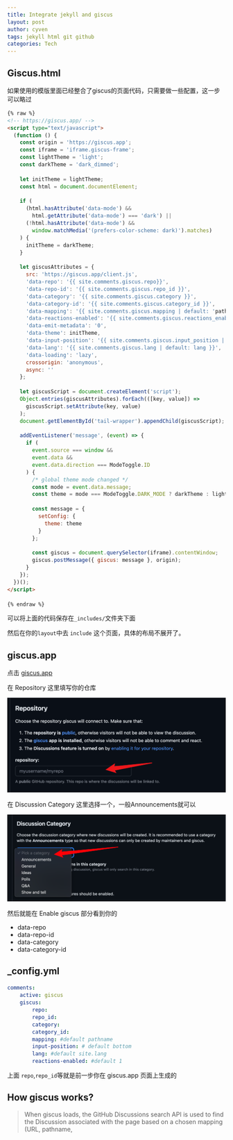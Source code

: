 ```yaml
---
title: Integrate jekyll and giscus
layout: post
author: cyven
tags: jekyll html git github
categories: Tech
---
```



## Giscus.html

如果使用的模版里面已经整合了giscus的页面代码，只需要做一些配置，这一步可以略过

```html
{% raw %}
<!-- https://giscus.app/ -->
<script type="text/javascript">
  (function () {
    const origin = 'https://giscus.app';
    const iframe = 'iframe.giscus-frame';
    const lightTheme = 'light';
    const darkTheme = 'dark_dimmed';

    let initTheme = lightTheme;
    const html = document.documentElement;

    if (
      (html.hasAttribute('data-mode') &&
        html.getAttribute('data-mode') === 'dark') ||
      (!html.hasAttribute('data-mode') &&
        window.matchMedia('(prefers-color-scheme: dark)').matches)
    ) {
      initTheme = darkTheme;
    }

    let giscusAttributes = {
      src: 'https://giscus.app/client.js',
      'data-repo': '{{ site.comments.giscus.repo}}',
      'data-repo-id': '{{ site.comments.giscus.repo_id }}',
      'data-category': '{{ site.comments.giscus.category }}',
      'data-category-id': '{{ site.comments.giscus.category_id }}',
      'data-mapping': '{{ site.comments.giscus.mapping | default: 'pathname' }}',
      'data-reactions-enabled': '{{ site.comments.giscus.reactions_enabled | default: '1' }}',
      'data-emit-metadata': '0',
      'data-theme': initTheme,
      'data-input-position': '{{ site.comments.giscus.input_position | default: 'bottom' }}',
      'data-lang': '{{ site.comments.giscus.lang | default: lang }}',
      'data-loading': 'lazy',
      crossorigin: 'anonymous',
      async: ''
    };

    let giscusScript = document.createElement('script');
    Object.entries(giscusAttributes).forEach(([key, value]) =>
      giscusScript.setAttribute(key, value)
    );
    document.getElementById('tail-wrapper').appendChild(giscusScript);

    addEventListener('message', (event) => {
      if (
        event.source === window &&
        event.data &&
        event.data.direction === ModeToggle.ID
      ) {
        /* global theme mode changed */
        const mode = event.data.message;
        const theme = mode === ModeToggle.DARK_MODE ? darkTheme : lightTheme;

        const message = {
          setConfig: {
            theme: theme
          }
        };

        const giscus = document.querySelector(iframe).contentWindow;
        giscus.postMessage({ giscus: message }, origin);
      }
    });
  })();
</script>

{% endraw %}
```


可以将上面的代码保存在`_includes/`文件夹下面

然后在你的`layout`中去 `include` 这个页面，具体的布局不展开了。

## giscus.app

点击 [giscus.app](https://giscus.app/)

在 Repository 这里填写你的仓库

![2024-04-10-17-10-17-screenshoot.png](../assets/img/2024-04-10-17-10-17-screenshoot.png)

在 Discussion Category 这里选择一个，一般Announcements就可以

![2024-04-10-17-11-10-screenshoot.png](../assets/img/2024-04-10-17-11-10-screenshoot.png)

然后就能在 Enable giscus 部分看到你的

- data-repo
- data-repo-id
- data-category
- data-category-id


## _config.yml

```yml
comments:
	active: giscus
	giscus:
		repo:
		repo_id:
		category:
		category_id:
		mapping: #default pathname
		input-position: # default bottom
		lang: #default site.lang
		reactions-enabled: #default 1
```

上面 `repo`,`repo_id`等就是前一步你在 giscus.app 页面上生成的



## How giscus works?

> When giscus loads, the GitHub Discussions search API is used to find the Discussion associated with the page based on a chosen mapping (URL, pathname, <title>, etc.). If a matching discussion cannot be found, the giscus bot will automatically create a discussion the first time someone leaves a comment or reaction.

> To comment, visitors must authorize the giscus app to post on their behalf using the GitHub OAuth flow. Alternatively, visitors can comment on the GitHub Discussion directly. You can moderate the comments on GitHub.
